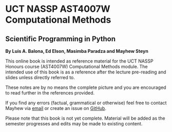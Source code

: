 # UCT NASSP AST4007W Computational Methods
## Scientific Programming in Python
**By Luis A. Balona, Ed Elson, Masimba Paradza and Mayhew Steyn**

This online book is intended as reference material for the UCT NASSP Honours course (AST4007W) Computational Methods module. The intended use of this book is as a reference after the lecture pre-reading and slides unless directly referred to. 

These notes are by no means the complete picture and you are encouraged to read further in the references provided.  

If you find any errors (factual, grammatical or otherwise) feel free to contact Mayhew via [email](mailto:mayhrunes@gmail.com) or create an issue on [GitHub](https://github.com/maystey/uct_nassp_cm/issues).

Please note that this book is not yet complete. Material will be added as the semester progresses and edits may be made to existing content.